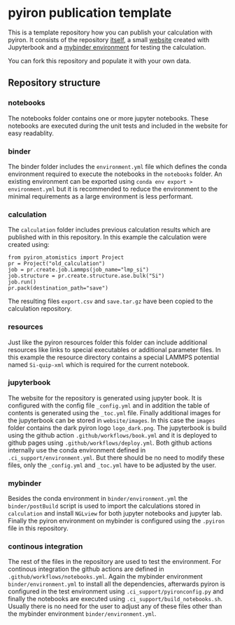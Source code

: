 # pyiron publication template
This is a template repository how you can publish your calculation with pyiron. It consists of the repository [itself](https://github.com/pyiron/pyiron-publication-template), a small [website](http://pyiron.org/pyiron-publication-template/) created with Jupyterbook and a [mybinder environment](https://mybinder.org/v2/gh/pyiron/pyiron-publication-template/HEAD?filepath=notebooks%2Fexample.ipynb) for testing the calculation. 

You can fork this repository and populate it with your own data.

## Repository structure 

### notebooks 
The notebooks folder contains one or more jupyter notebooks. These notebooks are executed during the unit tests and included in the website for easy readablity. 

### binder
The binder folder includes the `environment.yml` file which defines the conda environment required to execute the notebooks in the `notebooks` folder. An existing environment can be exported using `conda env export > environment.yml` but it is recommended to reduce the environment to the minimal requirements as a large environment is less performant. 

### calculation
The `calculation` folder includes previous calculation results which are published with in this repository. In this example the calculation were created using:

```
from pyiron_atomistics import Project
pr = Project("old_calculation")
job = pr.create.job.Lammps(job_name="lmp_si")
job.structure = pr.create.structure.ase.bulk("Si")
job.run()
pr.pack(destination_path="save")
```

The resulting files `export.csv` and `save.tar.gz` have been copied to the calculation repository.

### resources 
Just like the pyiron resources folder this folder can include additional resources like links to special executables or additional parameter files. In this example the resource directory contains a special LAMMPS potential named `Si-quip-xml` which is required for the current notebook. 

### jupyterbook 
The website for the repository is generated using jupyter book. It is configured with the config file `_config.yml` and in addition the table of contents is generated using the `_toc.yml` file. Finally additional images for the jupyterbook can be stored in `website/images`. In this case the `images` folder contains the dark pyiron logo `logo_dark.png`. The jupyterbook is build using the github action `.github/workflows/book.yml` and it is deployed to github pages using `.github/workflows/deploy.yml`. Both github actions internally use the conda environment defined in `.ci_support/environment.yml`. But there should be no need to modify these files, only the `_config.yml` and `_toc.yml` have to be adjusted by the user.

### mybinder
Besides the conda environment in `binder/environment.yml` the `binder/postBuild` script is used to import the calculations stored in `calculation` and install `NGLview` for both jupyter notebooks and jupyter lab. Finally the pyiron environment on mybinder is configured using the `.pyiron` file in this repository.

### continous integration 
The rest of the files in the repository are used to test the environment. For continous integration the github actions are defined in `.github/workflows/notebooks.yml`. Again the mybinder environment `binder/environment.yml` to install all the dependencies, afterwards pyiron is configured in the test environment using `.ci_support/pyironconfig.py` and finally the notebooks are executed using `.ci_support/build_notebooks.sh`. Usually there is no need for the user to adjust any of these files other than the mybinder environment `binder/environment.yml`.
